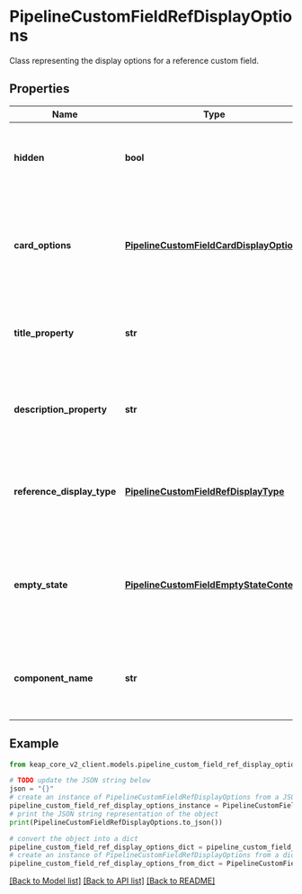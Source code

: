 # PipelineCustomFieldRefDisplayOptions

Class representing the display options for a reference custom field.

## Properties

Name | Type | Description | Notes
------------ | ------------- | ------------- | -------------
**hidden** | **bool** | Indicates whether the reference custom field is hidden. | [optional] 
**card_options** | [**PipelineCustomFieldCardDisplayOptions**](PipelineCustomFieldCardDisplayOptions.md) | The card display options for the reference custom field. This field is optional. | [optional] 
**title_property** | **str** | The title property for the reference custom field. | [optional] 
**description_property** | **str** | The description property for the reference custom field. | [optional] 
**reference_display_type** | [**PipelineCustomFieldRefDisplayType**](PipelineCustomFieldRefDisplayType.md) | The display type for the reference custom field. This field is optional. | [optional] 
**empty_state** | [**PipelineCustomFieldEmptyStateContent**](PipelineCustomFieldEmptyStateContent.md) | The empty state content for the reference custom field. This field is optional. | [optional] 
**component_name** | **str** | The component name for the reference custom field. | [optional] 

## Example

```python
from keap_core_v2_client.models.pipeline_custom_field_ref_display_options import PipelineCustomFieldRefDisplayOptions

# TODO update the JSON string below
json = "{}"
# create an instance of PipelineCustomFieldRefDisplayOptions from a JSON string
pipeline_custom_field_ref_display_options_instance = PipelineCustomFieldRefDisplayOptions.from_json(json)
# print the JSON string representation of the object
print(PipelineCustomFieldRefDisplayOptions.to_json())

# convert the object into a dict
pipeline_custom_field_ref_display_options_dict = pipeline_custom_field_ref_display_options_instance.to_dict()
# create an instance of PipelineCustomFieldRefDisplayOptions from a dict
pipeline_custom_field_ref_display_options_from_dict = PipelineCustomFieldRefDisplayOptions.from_dict(pipeline_custom_field_ref_display_options_dict)
```
[[Back to Model list]](../README.md#documentation-for-models) [[Back to API list]](../README.md#documentation-for-api-endpoints) [[Back to README]](../README.md)


